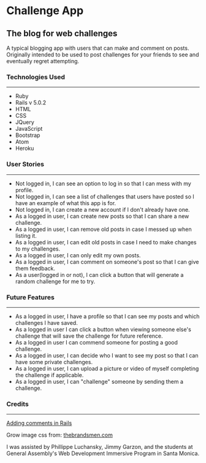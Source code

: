 # Challenge App

## The blog for web challenges

A typical blogging app with users that can make and comment on posts.  Originally intended to be used to post challenges for your friends to see and eventually regret attempting.

### Technologies Used
---
* Ruby
* Rails v 5.0.2
* HTML
* CSS
* JQuery
* JavaScript
* Bootstrap
* Atom
* Heroku

### User Stories
---
* Not logged in, I can see an option to log in so that I can mess with my profile.
* Not logged in, I can see a list of challenges that users have posted so I have an example of what this app is for.
* Not logged in, I can create a new account if I don't already have one.
* As a logged in user, I can create new posts so that I can share a new challenge.
* As a logged in user, I can remove old posts in case I messed up when listing it.
* As a logged in user, I can edit old posts in case I need to make changes to my challenges.
* As a logged in user, I can only edit my own posts.
* As a logged in user, I can comment on someone's post so that I can give them feedback.
* As a user(logged in or not), I can click a button that will generate a random challenge for me to try.

### Future Features
---
* As a logged in user, I have a profile so that I can see my posts and which challenges I have saved.
* As a logged in user I can click a button when viewing someone else's challenge that will save the challenge for future reference.
* As a logged in user I can commend someone for posting a good challenge.
* As a logged in user, I can decide who I want to see my post so that I can have some private challenges.
* As a logged in user, I can upload a picture or video of myself completing the challenge if applicable.
* As a logged in user, I can "challenge" someone by sending them a challenge.

### Credits
---
[Adding comments in Rails](https://www.youtube.com/watch?v=IUUThhcGtzc&feature=share)

Grow image css from:  [thebrandsmen.com](http://www.thebrandsmen.com/css-image-hover-effects/)

I was assisted by Phillippe Luchansky, Jimmy Garzon, and the students at General Assembly's Web Development Immersive Program in Santa Monica.